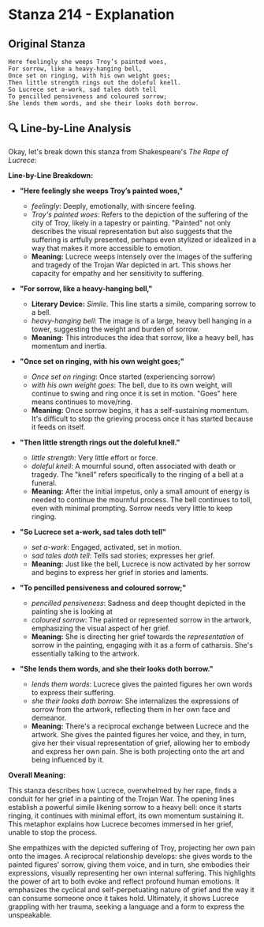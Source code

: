 # Stanza 214 - Explanation

## Original Stanza
```
Here feelingly she weeps Troy’s painted woes,
For sorrow, like a heavy-hanging bell,
Once set on ringing, with his own weight goes;
Then little strength rings out the doleful knell.
So Lucrece set a-work, sad tales doth tell
To pencilled pensiveness and coloured sorrow;
She lends them words, and she their looks doth borrow.
```

## 🔍 Line-by-Line Analysis
Okay, let's break down this stanza from Shakespeare's *The Rape of Lucrece*:

**Line-by-Line Breakdown:**

*   **"Here feelingly she weeps Troy’s painted woes,"**
    *   *feelingly*: Deeply, emotionally, with sincere feeling.
    *   *Troy's painted woes*: Refers to the depiction of the suffering of the city of Troy, likely in a tapestry or painting. "Painted" not only describes the visual representation but also suggests that the suffering is artfully presented, perhaps even stylized or idealized in a way that makes it more accessible to emotion.
    *   **Meaning:** Lucrece weeps intensely over the images of the suffering and tragedy of the Trojan War depicted in art. This shows her capacity for empathy and her sensitivity to suffering.

*   **"For sorrow, like a heavy-hanging bell,"**
    *   **Literary Device:** *Simile*. This line starts a simile, comparing sorrow to a bell.
    *   *heavy-hanging bell*: The image is of a large, heavy bell hanging in a tower, suggesting the weight and burden of sorrow.
    *   **Meaning:** This introduces the idea that sorrow, like a heavy bell, has momentum and inertia.

*   **"Once set on ringing, with his own weight goes;"**
    *   *Once set on ringing*: Once started (experiencing sorrow)
    *   *with his own weight goes*: The bell, due to its own weight, will continue to swing and ring once it is set in motion. "Goes" here means continues to move/ring.
    *   **Meaning:** Once sorrow begins, it has a self-sustaining momentum. It's difficult to stop the grieving process once it has started because it feeds on itself.

*   **"Then little strength rings out the doleful knell."**
    *   *little strength*: Very little effort or force.
    *   *doleful knell*: A mournful sound, often associated with death or tragedy. The "knell" refers specifically to the ringing of a bell at a funeral.
    *   **Meaning:** After the initial impetus, only a small amount of energy is needed to continue the mournful process. The bell continues to toll, even with minimal prompting. Sorrow needs very little to keep ringing.

*   **"So Lucrece set a-work, sad tales doth tell"**
    *   *set a-work*: Engaged, activated, set in motion.
    *   *sad tales doth tell*: Tells sad stories; expresses her grief.
    *   **Meaning:** Just like the bell, Lucrece is now activated by her sorrow and begins to express her grief in stories and laments.

*   **"To pencilled pensiveness and coloured sorrow;"**
    *   *pencilled pensiveness*: Sadness and deep thought depicted in the painting she is looking at
    *   *coloured sorrow*: The painted or represented sorrow in the artwork, emphasizing the visual aspect of her grief.
    *   **Meaning:** She is directing her grief towards the *representation* of sorrow in the painting, engaging with it as a form of catharsis. She's essentially talking to the artwork.

*   **"She lends them words, and she their looks doth borrow."**
    *   *lends them words*: Lucrece gives the painted figures her own words to express their suffering.
    *   *she their looks doth borrow*: She internalizes the expressions of sorrow from the artwork, reflecting them in her own face and demeanor.
    *   **Meaning:** There's a reciprocal exchange between Lucrece and the artwork. She gives the painted figures her voice, and they, in turn, give her their visual representation of grief, allowing her to embody and express her own pain. She is both projecting onto the art and being influenced by it.

**Overall Meaning:**

This stanza describes how Lucrece, overwhelmed by her rape, finds a conduit for her grief in a painting of the Trojan War. The opening lines establish a powerful simile likening sorrow to a heavy bell: once it starts ringing, it continues with minimal effort, its own momentum sustaining it. This metaphor explains how Lucrece becomes immersed in her grief, unable to stop the process.

She empathizes with the depicted suffering of Troy, projecting her own pain onto the images.  A reciprocal relationship develops: she gives words to the painted figures' sorrow, giving them voice, and in turn, she embodies their expressions, visually representing her own internal suffering.  This highlights the power of art to both evoke and reflect profound human emotions. It emphasizes the cyclical and self-perpetuating nature of grief and the way it can consume someone once it takes hold. Ultimately, it shows Lucrece grappling with her trauma, seeking a language and a form to express the unspeakable.
